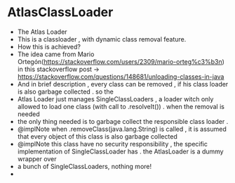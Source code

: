 # AtlasClassLoader
 * The Atlas Loader
 * This is a classloader , with dynamic class removal feature.
 * How this is achieved?
 * The idea came from Mario Ortegón(https://stackoverflow.com/users/2309/mario-orteg%c3%b3n) in this stackoverflow post -> https://stackoverflow.com/questions/148681/unloading-classes-in-java
 * And in brief description , every class can be removed , if his class loader is also garbage collected . so the
 * Atlas Loader just manages SingleClassLoaders , a loader witch only allowed to load one class (with call to .resolveIt()) . when the removal is needed
 * the only thing needed is to garbage collect the responsible class loader .
 * @implNote when .removeClass(java.lang.String) is called , it is assumed that every object of this class is also garbage collected
 * @implNote this class have no security responsibility , the specific implementation of SingleClassLoader has . the AtlasLoader is a dummy wrapper over
 * a bunch of SingleClassLoaders, nothing more!
 *
